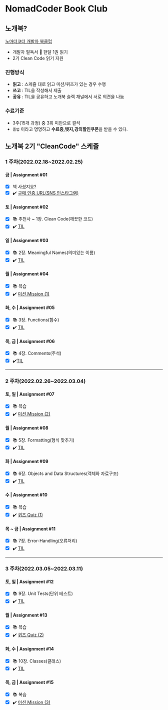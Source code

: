 # NomadCoder Book Club

## 노개북?

[노마더코더 개발자 북클럽](http://nomadcoders.co/c/clean-code/lobby)
 - 개발자 필독서 :blue_book: 한달 1권 읽기
 - 2기 Clean Code 읽기 지원 

### 진행방식
 - **읽고** : 스케쥴 대로 읽고 미션/퀴즈가 있는 경우 수행
 - **쓰고** : TIL을 작성해서 제출
 - **공유** : TIL을 공유하고 노개북 슬랙 채널에서 서로 의견을 나눔

### 수료기준
 - 3주(15개 과정) 중 3회 미만으로 결석
 - ```졸업``` 이라고 명명하고 **수료증,뱃지,강의할인쿠폰**을 받을 수 있다.


## 노개북 2기 "CleanCode" 스케쥴

### **1 주차(2022.02.18~2022.02.25)**
#### **금 | Assignment #01**
- [X]    책 사셨지요?
- [X]  :heavy_check_mark: [구매 인증 URL(SNS 인스타그램)](https://www.instagram.com/p/CaGK2AOBby0WTLGrMyvF0LC7jYRQic_d3mL-7Q0/?utm_medium=copy_link)
#### **토 | Assignment #02**
- [X]  :books:  추천사 ~ 1장. Clean Code(깨끗한 코드)
- [X]  :heavy_check_mark: [TIL](/TIL/20220219_02_Chapter1_CleanCode.md)
#### **일 | Assignment #03**
- [X]  :books:  2장. Meaningful Names(의미있는 이름)
- [X]  :heavy_check_mark: [TIL](TIL/20220220_03_Chapter2_MeaningfulNames.md)
#### **월 | Assignment #04**
- [X]  :books:  복습
- [X]  :heavy_check_mark: [미션 Mission (1)](/TIL/20220221_04_Mission1_ChoiceOtherTILs.md)
#### **화, 수 | Assignment #05**
- [X]  :books:  3장. Functions(함수)
- [X]  :heavy_check_mark: [TIL](TIL/20220223_05_Chapter3_Functions.md)
#### **목, 금 | Assignment #06**
- [X]  :books:  4장. Comments(주석)
- [X]  :heavy_check_mark:[TIL](TIL/20220225_06_Chapter4_Comments.md)
----------
### **2 주차(2022.02.26~2022.03.04)**
#### **토, 일 | Assignment #07**
- [X]  :books:  복습
- [X]  :heavy_check_mark: [미션 Mission (2)](TIL/20220227_07_Mission2_CodeRefactoring.md)
#### **월 | Assignment #08**
- [X]  :books: 5장. Formatting(형식 맞추기)
- [X]  :heavy_check_mark: [TIL](TIL/20220228_08_Chapter5_Formatting.md)
#### **화 | Assignment #09**
- [X]  :books:  6장. Objects and Data Structures(객체와 자료구조)
- [X]  :heavy_check_mark: [TIL](TIL/20220301_09_Chapter6_ObjectsAndDataStructure.md)
#### **수 | Assignment #10**
- [X]  :books:  복습
- [X]  :heavy_check_mark: [퀴즈 Quiz (1)](TIL/20220302_10_Quiz1.md)
#### **목 ~ 금 | Assignment #11**
- [X]  :books:  7장. Error-Handling(오류처리)
- [X]  :heavy_check_mark: [TIL](TIL/20220303_11_Chapter7_ErrorHandling.md)
----------
### **3 주차(2022.03.05~2022.03.11)**
#### **토, 일 | Assignment #12**
- [X]  :books:  9장. Unit Tests(단위 테스트)
- [X]  :heavy_check_mark: [TIL](TIL/20220306_12_Chapter9_UnitTest.md)
#### **월 | Assignment #13**
- [X]  :books:  복습
- [X]  :heavy_check_mark: [퀴즈 Quiz (2)](TIL/20220307_13_Quiz2.md)
#### **화, 수 | Assignment #14**
- [X]  :books:  10장. Classes(클래스)
- [X]  :heavy_check_mark: [TIL](TIL/20220309_14_Chapter10_Class.md)
#### **목, 금 | Assignment #15**
- [X]  :books: 복습
- [X]  :heavy_check_mark: [미션 Mission (3)](TIL/20220311_15_Mission3_CodeRefactoring2.md)
